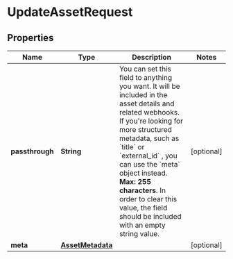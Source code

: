 

# UpdateAssetRequest

## Properties

Name | Type | Description | Notes
------------ | ------------- | ------------- | -------------
**passthrough** | **String** | You can set this field to anything you want. It will be included in the asset details and related webhooks. If you&#39;re looking for more structured metadata, such as &#x60;title&#x60; or &#x60;external_id&#x60; , you can use the &#x60;meta&#x60; object instead. **Max: 255 characters**. In order to clear this value, the field should be included with an empty string value. |  [optional]
**meta** | [**AssetMetadata**](AssetMetadata.md) |  |  [optional]



